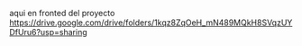 aqui en fronted del proyecto
https://drive.google.com/drive/folders/1kqz8ZqOeH_mN489MQkH8SVqzUYDfUru6?usp=sharing
